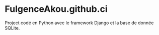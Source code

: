 # FulgenceAkou.github.ci

Project codé en Python avec le framework Django et la base de donnée SQLite.
